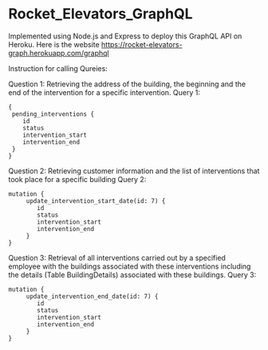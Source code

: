 # Rocket_Elevators_GraphQL

Implemented using Node.js and Express to deploy this GraphQL API on Heroku. Here is the website https://rocket-elevators-graph.herokuapp.com/graphql

Instruction for calling Qureies:

Question 1:
Retrieving the address of the building, the beginning and the end of the intervention for a specific intervention.
Query 1:

```
{
 pending_interventions {
 	id
	status
	intervention_start
	intervention_end
 }
}
```

Question 2:
Retrieving customer information and the list of interventions that took place for a specific building
Query 2:

```
mutation {	
	 update_intervention_start_date(id: 7) {
		id
		status
		intervention_start
		intervention_end
	 }
}
```

Question 3:
Retrieval of all interventions carried out by a specified employee with the buildings associated with these interventions including the details (Table BuildingDetails) associated with these buildings.
Query 3:

```
mutation {	
	 update_intervention_end_date(id: 7) {
		id
		status
		intervention_start
		intervention_end
	 }
}
```
